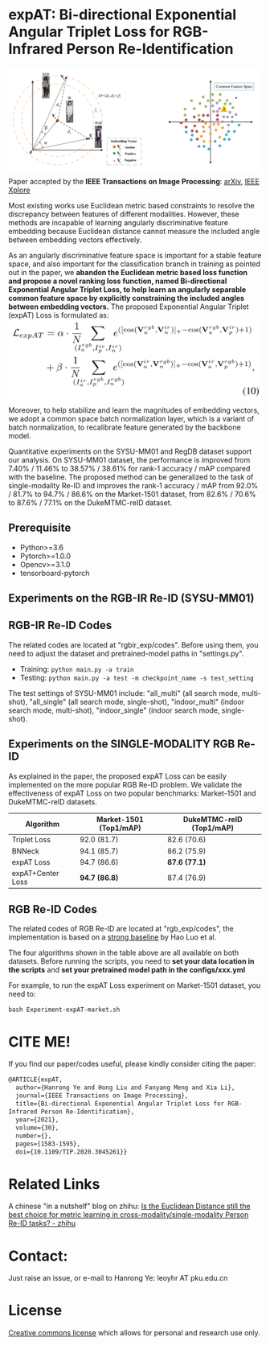 # expAT: Bi-directional Exponential Angular Triplet Loss for RGB-Infrared Person Re-Identification
 <img src="./triplet_issue.png" width = "600" alt="expAT" align=center />


Paper accepted by the **IEEE Transactions on Image Processing**: [arXiv](https://arxiv.org/abs/2006.00878), [IEEE Xplore](https://ieeexplore.ieee.org/document/9303428)

Most existing works use Euclidean metric based constraints to resolve the discrepancy between features of different modalities. However, these methods are incapable of learning angularly discriminative feature embedding because Euclidean distance cannot measure the included angle between embedding vectors effectively. 

As an angularly discriminative feature space is important for a stable feature space, and also important for the classification branch in training as pointed out in the paper, we **abandon the Euclidean metric based loss function and propose a novel ranking loss function, named Bi-directional Exponential Angular Triplet Loss, to help learn an angularly separable common feature space by explicitly constraining the included angles between embedding vectors.** The proposed Exponential Angular Triplet (expAT) Loss is formulated as:
 <img src="./expAT_formu.png" width = "600" alt="expAT" align=center />

Moreover, to help stabilize and learn the magnitudes of embedding vectors, we adopt a common space batch normalization layer, which is a variant of batch normalization, to recalibrate feature generated by the backbone model. 

Quantitative experiments on the SYSU-MM01 and RegDB dataset support our analysis. On SYSU-MM01 dataset, the performance is improved from 7.40% / 11.46% to 38.57% / 38.61% for rank-1 accuracy / mAP compared with the baseline. The proposed method can be generalized to the task of single-modality Re-ID and improves the rank-1 accuracy / mAP from 92.0% / 81.7% to 94.7% / 86.6% on the Market-1501 dataset, from 82.6% / 70.6% to 87.6% / 77.1% on the DukeMTMC-reID dataset.

## Prerequisite
- Python>=3.6
- Pytorch>=1.0.0
- Opencv>=3.1.0
- tensorboard-pytorch

## Experiments on the RGB-IR Re-ID (SYSU-MM01)

## RGB-IR Re-ID Codes
The related codes are located at "rgbir_exp/codes". Before using them, you need to adjust the dataset and pretrained-model paths in "settings.py". 

- Training: ```python main.py -a train``` 
- Testing:  ```python main.py -a test -m checkpoint_name -s test_setting```

The test settings of SYSU-MM01 include: "all_multi" (all search mode, multi-shot), "all_single"  (all search mode, single-shot), "indoor_multi"  (indoor search mode, multi-shot), "indoor_single"  (indoor search mode, single-shot).

## Experiments on the SINGLE-MODALITY RGB Re-ID
As explained in the paper, the proposed expAT Loss can be easily implemented on the more popular RGB Re-ID problem. We validate the effectiveness of expAT Loss on two popular benchmarks: Market-1501 and DukeMTMC-reID datasets. 

| Algorithm          | Market-1501 (Top1/mAP)   |  DukeMTMC-reID (Top1/mAP)|
| ---                | ------------- | ------------- |
| Triplet Loss       | 92.0 (81.7) | 82.6 (70.6) |
| BNNeck             |  94.1 (85.7) | 86.2 (75.9)  |
| expAT Loss         | 94.7 (86.6)  | **87.6 (77.1)**  |
| expAT+Center Loss  |  **94.7 (86.8)** | 87.4 (76.9)  |

## RGB Re-ID Codes
The related codes of RGB Re-ID are located at "rgb_exp/codes", the implementation is based on a [strong baseline](https://github.com/michuanhaohao/reid-strong-baseline) by Hao Luo et al.

The four algorithms shown in the table above are all available on both datasets. Before running the scripts, you need to **set your data location in the scripts** and **set your pretrained model path in the configs/xxx.yml**
 
For example, to run the expAT Loss experiment on Market-1501 dataset, you need to:
```
bash Experiment-expAT-market.sh
```


# CITE ME!
If you find our paper/codes useful, please kindly consider citing the paper:
```
@ARTICLE{expAT,
  author={Hanrong Ye and Hong Liu and Fanyang Meng and Xia Li},
  journal={IEEE Transactions on Image Processing}, 
  title={Bi-directional Exponential Angular Triplet Loss for RGB-Infrared Person Re-Identification}, 
  year={2021},
  volume={30},
  number={},
  pages={1583-1595},
  doi={10.1109/TIP.2020.3045261}} 
```

# Related Links
A chinese "in a nutshelf" blog on zhihu: [Is the Euclidean Distance still the best choice for metric learning in cross-modality/single-modality Person Re-ID tasks? - zhihu](https://zhuanlan.zhihu.com/p/336482654)

# Contact:
Just raise an issue, or e-mail to Hanrong Ye: leoyhr AT pku.edu.cn

# License
[Creative commons license](https://creativecommons.org/licenses/by-nc/4.0/) which allows for personal and research use only. 
